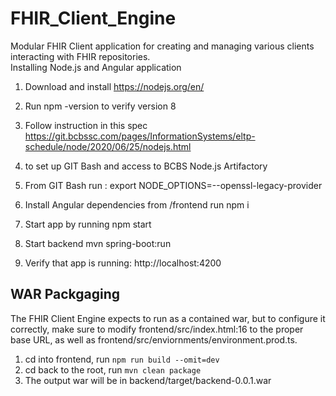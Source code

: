 # FHIR_Client_Engine

Modular FHIR Client application for creating and managing various clients interacting with FHIR repositories.<br>
Installing Node.js and Angular  application <br>
1.	Download and install https://nodejs.org/en/ <br>
2.	Run npm -version to verify version 8 <br>
  
3.	Follow instruction in this spec https://git.bcbssc.com/pages/InformationSystems/eltp-schedule/node/2020/06/25/nodejs.html  <br>
4.	 to set up GIT Bash and access to BCBS Node.js Artifactory <br>

5.	From GIT Bash run : export NODE_OPTIONS=--openssl-legacy-provider <br>
6.	Install Angular dependencies from /frontend run npm i
7.	Start app by running npm start 
8.	Start backend mvn spring-boot:run
9.	Verify that app is running: http://localhost:4200

## WAR Packgaging
The FHIR Client Engine expects to run as a contained war, but to configure it correctly, 
make sure to modify frontend/src/index.html:16 to the proper base URL, as well as 
frontend/src/enviornments/environment.prod.ts.  
1. cd into frontend, run `npm run build --omit=dev`
2. cd back to the root, run `mvn clean package`
3. The output war will be in backend/target/backend-0.0.1.war
